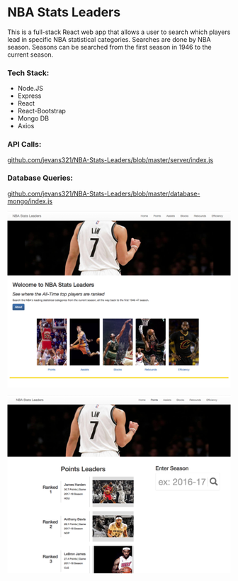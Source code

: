 # NBA Stats Leaders
This is a full-stack React web app that allows a user to search which players lead in specific NBA statistical categories. Searches are done by NBA season. Seasons can be searched from the first season in 1946 to the current season.

### Tech Stack:
* Node.JS<br/>
* Express<br/>
* React<br/>
* React-Bootstrap<br/>
* Mongo DB<br/>
* Axios

### API Calls:
[github.com/jevans321/NBA-Stats-Leaders/blob/master/server/index.js
](https://github.com/jevans321/NBA-Stats-Leaders/blob/master/server/index.js)

### Database Queries:
[github.com/jevans321/NBA-Stats-Leaders/blob/master/database-mongo/index.js
](https://github.com/jevans321/NBA-Stats-Leaders/blob/master/database-mongo/index.js)

![alt text](https://github.com/jevans321/NBA-Stats-Leaders/blob/master/react-client/dist/assets/nba_home040418.png)


![alt text](https://github.com/jevans321/NBA-Stats-Leaders/blob/master/react-client/dist/assets/nba_stats040318.png)
